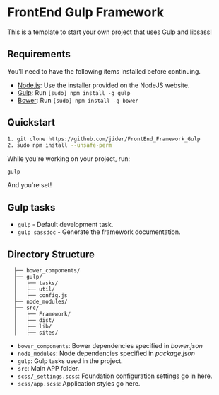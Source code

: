 # FrontEnd Gulp Framework

This is a template to start your own project that uses Gulp and libsass!

## Requirements

You'll need to have the following items installed before continuing.

  * [Node.js](http://nodejs.org): Use the installer provided on the NodeJS website.
  * [Gulp](http://gulpjs.com/): Run `[sudo] npm install -g gulp`
  * [Bower](http://bower.io): Run `[sudo] npm install -g bower`

## Quickstart

```bash
1. git clone https://github.com/jider/FrontEnd_Framework_Gulp
2. sudo npm install --unsafe-perm
```

While you're working on your project, run:

`gulp`

And you're set!

## Gulp tasks

* `gulp` - Default development task.
* `gulp sassdoc` - Generate the framework documentation.

## Directory Structure
  ```
    ├── bower_components/
    ├── gulp/
    │   ├── tasks/
    │   ├── util/
    │   ├── config.js
    ├── node_modules/
    ├── src/
    │   ├── Framework/
    │   ├── dist/
    │   ├── lib/
    │   ├── sites/
  ```

  * `bower_components`: Bower dependencies specified in *bower.json*
  * `node_modules`: Node dependencies specified in *package.json*
  * `gulp`: Gulp tasks used in the project.
  * `src`: Main APP folder.
  * `scss/_settings.scss`: Foundation configuration settings go in here.
  * `scss/app.scss`: Application styles go here.